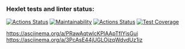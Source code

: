 ### Hexlet tests and linter status:
[![Actions Status](https://github.com/thealeksander/frontend-project-lvl2/workflows/hexlet-check/badge.svg)](https://github.com/thealeksander/frontend-project-lvl2/actions)
[![Maintainability](https://api.codeclimate.com/v1/badges/714f8981510aadc4f66e/maintainability)](https://codeclimate.com/github/thealeksander/frontend-project-lvl2/maintainability)
[![Actions Status](https://github.com/thealeksander/frontend-project-lvl2/workflows/NodeCI/badge.svg)](https://github.com/thealeksander/frontend-project-lvl2/actions)
[![Test Coverage](https://api.codeclimate.com/v1/badges/714f8981510aadc4f66e/test_coverage)](https://codeclimate.com/github/thealeksander/frontend-project-lvl2/test_coverage)

https://asciinema.org/a/PRawAqtwlcKPlAApTfIYjsGui
https://asciinema.org/a/3PcAsE44jUGLOjzqWdvdUz1iz